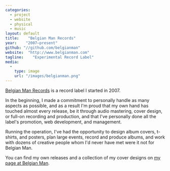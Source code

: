 ```yaml
---
categories:
  - project
  - website
  - physical
  - music
layout: default
title:    "Belgian Man Records"
year:    "2007–present"
github: "//github.com/belgianman"
website:  "http://www.belgianman.com"
tagline:    "Experimental Record Label"
media:
  -
    type: image
    url: "/images/belgianman.png"
---
```

<a href="http://belgianman.com/">Belgian Man Records</a> is a record label I started in 2007.

In the beginning, I made a commitment to personally handle as many aspects as possible, and as a result I'm proud that my own hand has touched almost every release, be it through audio mastering, cover design, or full-on recording and production, and that I've personally done all the label's promotion, web development, and management.

Running the operation, I've had the opportunity to design album covers, t-shirts, and posters, plan large events, record and produce albums, and work with dozens of creative people whom I'd never have met were it not for Belgian Man.

You can find my own releases and a collection of my cover designs on <a href="http://belgianman.com/monks">my page at Belgian Man</a>.

